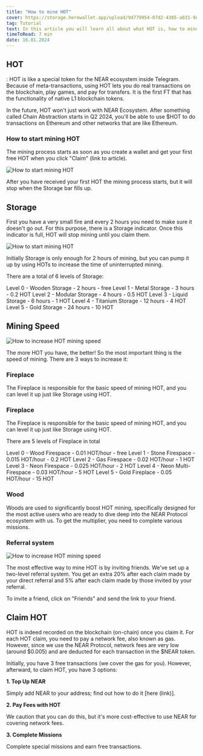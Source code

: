 ```yaml
---
title: "How to mine HOT"
cover: https://storage.herewallet.app/upload/9d779954-07d2-4385-a031-9e1847d5ae77.png
tag: Tutorial
text: In this article you will learn all about what HOT is, how to mine it, how to increase the mining speed and what missions await you.
timeToRead: 7 min
date: 16.01.2024
---
```


## HOT

: HOT is like a special token for the NEAR ecosystem inside Telegram. Because of meta-transactions, using HOT lets you do real transactions on the blockchain, play games, and pay for transfers. It is the first FT that has the functionality of native L1 blockchain tokens.

In the future, HOT won't just work with NEAR Ecosystem. After something called Chain Abstraction starts in Q2 2024, you'll be able to use $HOT to do transactions on Ethereum and other networks that are like Ethereum.

### How to start mining HOT

The mining process starts as soon as you create a wallet and get your first free HOT when you click "Claim" (link to article).

![How to start mining HOT](https://storage.herewallet.app/upload/f704bf24-a60b-4880-9e88-b7de7e677aaa.png)

After you have received your first HOT the mining process starts, but it will stop when the Storage bar fills up.

## Storage

First you have a very small fire and every 2 hours you need to make sure it doesn't go out. For this purpose, there is a Storage indicator. Once this indicator is full, HOT will stop mining until you claim them.

![How to start mining HOT](https://storage.herewallet.app/upload/f704bf24-a60b-4880-9e88-b7de7e677aaa.png)

Initially Storage is only enough for 2 hours of mining, but you can pump it up by using HOTs to increase the time of uninterrupted mining.

There are a total of 6 levels of Storage:

Level 0 -  Wooden Storage - 2 hours - free 
Level 1 - Metal Storage - 3 hours - 0.2 HOT
Level 2 - Modular Storage - 4 hours - 0.5 HOT
Level 3 - Liquid Storage - 6 hours - 1 HOT
Level 4 - Titanium Storage - 12 hours - 4 HOT
Level 5 - Gold Storage - 24 hours - 10 HOT

## Mining Speed

![How to increase HOT mining speed](https://storage.herewallet.app/upload/f704bf24-a60b-4880-9e88-b7de7e677aaa.png)

The more HOT you have, the better!  So the most important thing is the speed of mining. There are 3 ways to increase it:

### Fireplace

The Fireplace is responsible for the basic speed of mining HOT, and you can level it up just like Storage using HOT.

### Fireplace

The Fireplace is responsible for the basic speed of mining HOT, and you can level it up just like Storage using HOT.

There are 5 levels of Fireplace in total

Level 0 -  Wood Firespace - 0.01 HOT/hour - free 
Level 1 -  Stone Firespace - 0.015 HOT/hour - 0.2 HOT
Level 2 -  Gas Firespace - 0.02 HOT/hour - 1 HOT
Level 3 -  Neon Firespace - 0.025 HOT/hour - 2 HOT
Level 4 -  Neon Multi-Firespace - 0.03 HOT/hour - 5 HOT
Level 5 -  Gold Fireplace - 0.05 HOT/hour - 15 HOT

### Wood

Woods are used to significantly boost HOT mining, specifically designed for the most active users who are ready to dive deep into the NEAR Protocol ecosystem with us. To get the multiplier, you need to complete various missions.

### Referral system

![How to increase HOT mining speed](https://storage.herewallet.app/upload/f704bf24-a60b-4880-9e88-b7de7e677aaa.png)

The most effective way to mine HOT is by inviting friends. We've set up a two-level referral system. You get an extra 20% after each claim made by your direct referral and 5% after each claim made by those invited by your referral.

To invite a friend, click on "Friends" and send the link to your friend.

## Claim HOT

HOT is indeed recorded on the blockchain (on-chain) once you claim it. For each HOT claim, you need to pay a network fee, also known as gas. However, since we use the NEAR Protocol, network fees are very low (around $0.005) and are deducted for each transaction in the $NEAR token.

Initially, you have 3 free transactions (we cover the gas for you). However, afterward, to claim HOT, you have 3 options:

**1. Top Up NEAR**

Simply add NEAR to your address; find out how to do it [here (link)].

**2. Pay Fees with HOT**

We caution that you can do this, but it's more cost-effective to use NEAR for covering network fees.

**3. Complete Missions**

Complete special missions and earn free transactions.





